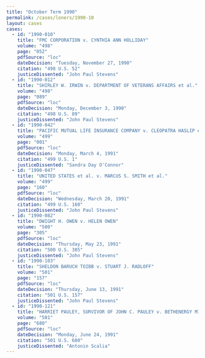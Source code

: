```yaml
---
title: "October Term 1990"
permalink: /cases/loners/1990-10
layout: cases
cases:
  - id: "1990-010"
    title: "FMC CORPORATION v. CYNTHIA ANN HOLLIDAY"
    volume: "498"
    page: "052"
    pdfSource: "loc"
    dateDecision: "Tuesday, November 27, 1990"
    citation: "498 U.S. 52"
    justiceDissented: "John Paul Stevens"
  - id: "1990-012"
    title: "SHIRLEY W. IRWIN v. DEPARTMENT OF VETERANS AFFAIRS et al."
    volume: "498"
    page: "089"
    pdfSource: "loc"
    dateDecision: "Monday, December 3, 1990"
    citation: "498 U.S. 89"
    justiceDissented: "John Paul Stevens"
  - id: "1990-042"
    title: "PACIFIC MUTUAL LIFE INSURANCE COMPANY v. CLEOPATRA HASLIP et al."
    volume: "499"
    page: "001"
    pdfSource: "loc"
    dateDecision: "Monday, March 4, 1991"
    citation: "499 U.S. 1"
    justiceDissented: "Sandra Day O'Connor"
  - id: "1990-047"
    title: "UNITED STATES et al. v. MARCUS S. SMITH et al."
    volume: "499"
    page: "160"
    pdfSource: "loc"
    dateDecision: "Wednesday, March 20, 1991"
    citation: "499 U.S. 160"
    justiceDissented: "John Paul Stevens"
  - id: "1990-082"
    title: "DWIGHT H. OWEN v. HELEN OWEN"
    volume: "500"
    page: "305"
    pdfSource: "loc"
    dateDecision: "Thursday, May 23, 1991"
    citation: "500 U.S. 305"
    justiceDissented: "John Paul Stevens"
  - id: "1990-103"
    title: "SHELDON BARUCH TOIBB v. STUART J. RADLOFF"
    volume: "501"
    page: "157"
    pdfSource: "loc"
    dateDecision: "Thursday, June 13, 1991"
    citation: "501 U.S. 157"
    justiceDissented: "John Paul Stevens"
  - id: "1990-121"
    title: "HARRIET PAULEY, SURVIVOR OF JOHN C. PAULEY v. BETHENERGY MINES, INC., ET AL"
    volume: "501"
    page: "680"
    pdfSource: "loc"
    dateDecision: "Monday, June 24, 1991"
    citation: "501 U.S. 680"
    justiceDissented: "Antonin Scalia"
---
```


